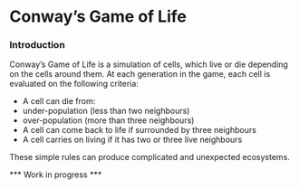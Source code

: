 # Conway’s Game of Life

### Introduction

Conway’s Game of Life is a simulation of cells, which live or die depending
on the cells around them. 
At each generation in the game, each cell is evaluated
on the following criteria:
- A cell can die from:
- under-population (less than two neighbours)
- over-population (more than three neighbours)
- A cell can come back to life if surrounded by three neighbours
- A cell carries on living if it has two or three live neighbours

These simple rules can produce complicated and unexpected ecosystems.

*** Work in progress *** 